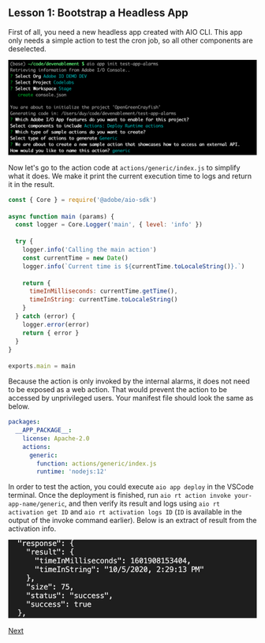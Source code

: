 ## Lesson 1: Bootstrap a Headless App

First of all, you need a new headless app created with AIO CLI. This app only needs a simple action to test the cron job, so all other components are deselected.

![app-init](assets/app-init.png)

Now let's go to the action code at `actions/generic/index.js` to simplify what it does. We make it print the current execution time to logs and return it in the result.

```javascript
const { Core } = require('@adobe/aio-sdk')

async function main (params) {
  const logger = Core.Logger('main', { level: 'info' })

  try {
    logger.info('Calling the main action')
    const currentTime = new Date()
    logger.info(`Current time is ${currentTime.toLocaleString()}.`)

    return {
      timeInMilliseconds: currentTime.getTime(),
      timeInString: currentTime.toLocaleString()
    }
  } catch (error) {
    logger.error(error)
    return { error }
  }
}

exports.main = main
```

Because the action is only invoked by the internal alarms, it does not need to be exposed as a web action. That would prevent the action to be accessed by unprivileged users. Your manifest file should look the same as below.

```yaml
packages:
  __APP_PACKAGE__:
    license: Apache-2.0
    actions:
      generic:
        function: actions/generic/index.js
        runtime: 'nodejs:12'
```

In order to test the action, you could execute `aio app deploy` in the VSCode terminal. Once the deployment is finished, run `aio rt action invoke your-app-name/generic`, and then verify its result and logs using `aio rt activation get ID` and `aio rt activation logs ID` (`ID` is available in the output of the invoke command earlier). Below is an extract of result from the activation info.

![activation-get](assets/activation-get.png)

[Next](lesson2.md)
